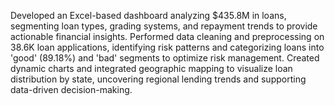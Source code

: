 Developed an Excel-based dashboard analyzing $435.8M in loans, segmenting loan types, grading systems, and repayment trends to provide actionable financial insights.
Performed data cleaning and preprocessing on 38.6K loan applications, identifying risk patterns and categorizing loans into 'good' (89.18%) and 'bad' segments to optimize risk management.
Created dynamic charts and integrated geographic mapping to visualize loan distribution by state, uncovering regional lending trends and supporting data-driven decision-making.
